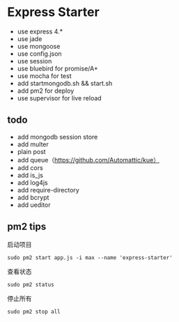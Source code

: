 # Express Starter

- use express 4.*
- use jade
- use mongoose
- use config.json
- use session
- use bluebird for promise/A+ 
- use mocha for test
- add startmongodb.sh && start.sh
- add pm2 for deploy
- use supervisor for live reload


## todo

- add mongodb session store
- add multer
- plain post
- add queue（https://github.com/Automattic/kue）
- add cors
- add is_js
- add log4js
- add require-directory
- add bcrypt
- add ueditor

## pm2 tips


启动项目

    sudo pm2 start app.js -i max --name 'express-starter'


查看状态

    sudo pm2 status


停止所有

    sudo pm2 stop all
    
    